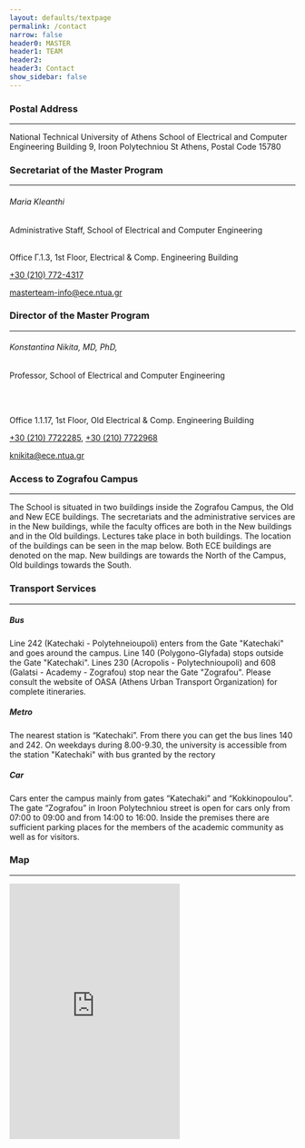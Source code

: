 ```yaml
---
layout: defaults/textpage
permalink: /contact
narrow: false
header0: MASTER
header1: TEAM
header2:
header3: Contact
show_sidebar: false
---
```

<div class="container">
    <div class="row pt-1 pb-2">
        <div class="row">
            <div class="col-12">
                <h3 class="my-3 colored-main">Postal Address</h3>
                <hr/>
            </div>
            <label class="col-12">National Technical University of Athens</label>
            <label class="col-12">School of Electrical and Computer Engineering Building</label>
            <label class="col-12">9, Iroon Polytechniou St</label>
            <label class="col-12">Athens, Postal Code 15780</label>
        </div>
        <div class="row contact-persons">
            <div class="col contact-info-box">
                <div class="row">
                    <div class="col-12">
                        <h3 class="my-3 colored-main">Secretariat of the Master Program</h3>
                        <hr/>
                    </div>
                    <h6 class="col-12">Maria Kleanthi</h6>
                    <p class="col-12">Administrative Staff, School of Electrical and Computer Engineering</p>
                    <div class="col-12">
                        <p>
                            <br>
                            <i class="fa-solid fa-location-dot fa-lg mr-2"></i>
                            Office Γ.1.3, 1st Floor, Electrical & Comp. Engineering Building
                        </p>
                    </div>
                    <div class="col-12">
                        <p>
                            <i class="fa-solid fa-phone fa-lg mr-2"></i>
                            <a href="tel:+302107724317">+30 (210) 772-4317</a>
                        </p>
                    </div>
                    <div class="col-12">
                        <p>
                            <i class="fa-solid fa-envelope fa-lg mr-2"></i>
                            <a href="mailto:masterteam-info@ece.ntua.gr">masterteam-info@ece.ntua.gr</a>
                        </p>
                    </div>
                </div>
            </div>
            <div class="col contact-info-box">
                <div class="row">
                    <div class="col-12">
                        <h3 class="my-3 colored-main">Director of the Master Program</h3>
                        <hr/>
                    </div>
                    <h6 class="col-12">Konstantina Nikita, MD, PhD,</h6>
                    <p class="col-12">Professor, School of Electrical and Computer Engineering</p> 
                    <br /> 
                    <div class="col-12">
                        <p>
                            <br>
                            <i class="fa-solid fa-location-dot fa-lg mr-2"></i>
                            Office 1.1.17, 1st Floor, Old Electrical & Comp. Engineering Building
                        </p>
                    </div>
                    <div class="col-12">
                        <p>
                            <i class="fa-solid fa-phone fa-lg mr-2"></i>
                            <a href="tel:+302107722285">+30 (210) 7722285</a>, <a href="tel:+302107722968">+30 (210) 7722968</a>
                        </p>
                    </div>
                    <div class="col-12">
                        <p>
                            <i class="fa-solid fa-envelope fa-lg mr-2"></i>
                            <a href="mailto:knikita@ece.ntua.gr">knikita@ece.ntua.gr</a>
                        </p>
                    </div>
                </div>
            </div>
        </div>
    </div>
    <div class="row mt-4">
        <div class="col-12 px-0">
            <h3 class="my-3 colored-main">Access to Zografou Campus</h3>
            <hr/>
        </div>
        <p>
            The School is situated in two buildings inside the Zografou Campus, the Old and New ECE buildings. The secretariats and the
            administrative services are in the New buildings, while the faculty offices are both in the New buildings and in the Old buildings.
            Lectures take place in both buildings. The location of the buildings can be seen in the map below. Both ECE buildings are
            denoted on the map. New buildings are towards the North of the Campus, Old buildings towards the South.
        </p>
    </div>
    <div class="row flex-column">
        <div>
            <h3 class="my-3 colored-main">Transport Services</h3>
            <hr/>
        </div>
        <h5>Bus</h5>
        <p>
            Line 242 (Katechaki - Polytehneioupoli) enters from the Gate "Katechaki" and goes around the campus. Line 140 (Polygono-Glyfada) stops outside the Gate "Katechaki". Lines 230 (Acropolis - Polytechnioupoli) and 608 (Galatsi - Academy - Zografou)
            stop near the Gate "Zografou". Please consult the website of OASA (Athens Urban Transport Organization) for complete
            itineraries.
        </p>
        <h5>Metro</h5>
        <p>
            The nearest station is “Katechaki”. From there you can get the bus lines 140 and 242. On weekdays during 8.00-9.30, the
            university is accessible from the station "Katechaki" with bus granted by the rectory
        </p>
        <h5>Car</h5>
        <p>
            Cars enter the campus mainly from gates “Katechaki” and “Kokkinopoulou”. The gate “Zografou” in Iroon Polytechniou street is
            open for cars only from 07:00 to 09:00 and from 14:00 to 16:00. Inside the premises there are sufficient parking places for the
            members of the academic community as well as for visitors.
        </p>
    </div>
    <div class="row flex-column">
        <div>
            <h3 class="my-3 colored-main">Map</h3>
            <hr/>
        </div>
        <iframe src="https://www.google.com/maps/embed?pb=!1m14!1m8!1m3!1d6289.929409574721!2d23.783272000000004!3d37.977953!3m2!1i1024!2i768!4f13.1!3m3!1m2!1s0x14a197f449261011%3A0x7a5866ef6ff78274!2sSchool%20of%20Electrical%20and%20Computer%20Engineering!5e0!3m2!1sen!2sus!4v1653039216849!5m2!1sen!2sus" height="450" style="border:0;" allowfullscreen="" loading="lazy" referrerpolicy="no-referrer-when-downgrade"></iframe>
    </div>
</div>
